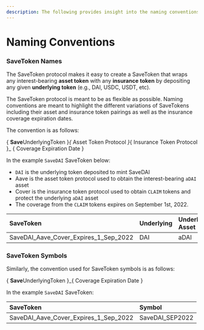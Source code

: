 ```yaml
---
description: The following provides insight into the naming conventions behind SaveTokens
---
```


# Naming Conventions

### **SaveToken Names**

The SaveToken protocol makes it easy to create a SaveToken that wraps any interest-bearing **asset token** with any **insurance** **token** by depositing any given **underlying token** \(e.g., DAI, USDC, USDT, etc\).

The SaveToken protocol is meant to be as flexible as possible. Naming conventions are meant to highlight the different variations of SaveTokens including their asset and insurance token pairings as well as the insurance coverage expiration dates.

The convention is as follows:

{ **Save**UnderlyingToken }_{_ Asset Token Protocol _}_{ Insurance Token Protocol }\_ { Coverage Expiration Date }

In the example `SaveDAI` SaveToken below:

* `DAI` is the underlying token deposited to mint SaveDAI
* Aave is the asset token protocol used to obtain the interest-bearing `aDAI` asset
* Cover is the insurance token protocol used to obtain `CLAIM` tokens and protect the underlying `aDAI` asset
* The coverage from the `CLAIM` tokens expires on September 1st, 2022.

| SaveToken | Underlying | Underlying Asset | Underlying Protected |
| :--- | :--- | :--- | :--- |
| SaveDAI\_Aave\_Cover\_Expires\_1\_Sep\_2022 | DAI | aDAI | CLAIM |

### **SaveToken Symbols**

Similarly, the convention used for SaveToken symbols is as follows:

{ **Save**UnderlyingToken }\_{ Coverage Expiration Date }

In the example `SaveDAI` SaveToken:

| SaveToken | Symbol |
| :--- | :--- |
| SaveDAI\_Aave\_Cover\_Expires\_1\_Sep\_2022 | SaveDAI\_SEP2022 |

